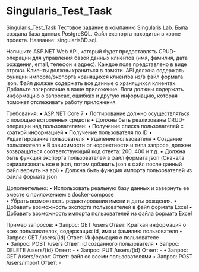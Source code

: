# Singularis_Test_Task
Singularis_Test_Task
 Тестовое задание в компанию Singularis Lab.
 Была создана база данных PostgreSQL. Файл експорта находится в корне проекта. Название: singularisBD.sql.
 
 
 
Напишите ASP.NET Web API, который будет предоставлять CRUD-операции для управления базой данных клиентов (имя, фамилия, дата рождения, email, телефон и адрес). 
Каждое поле представлено в виде строки. Клиенты должны храниться в памяти.
API должна содержать функции импорта/экспорта хранящихся клиентов из/в файл формата json. Файл должен содержать все данные о хранящихся клиентах. 
Добавьте логирование в ваше приложение. Логи должны содержать информацию о запросах, ошибках и другую информацию, которая поможет отслеживать работу приложения. 
 
Требования: 
•	ASP.NET Core 7 
•	Логгирование должно осуществляться с помощью встроенных средств
•	Должны быть реализованы CRUD-операции над пользователями: 
•	Получение списка пользователей с краткой информацией 
•	Получение пользователя по ID 
•	Редактирование пользователя 
•	Удаление пользователя 
•	Создание пользователя 
•	В зависимости от корректности и типа запроса, должен возвращаться соответствующий код ответа: 200, 400 и т.д. 
•	Должна быть функция экспорта пользователей в файл формата json (Сначала сериализовать все в json, потом добавить json в файл после данный файл вернуть на api)
•	Должна быть функция импорта пользователей из файла формата json 
 
Дополнительно: 
•	Использовать реальную базу данных и завернуть ее вместе с приложением в docker-compose  
•	Убрать возможность редактирования имени и даты рождения. 
•	Добавить возможность экспорта пользователей в файл формата Excel 
•	Добавить возможность импорта пользователей из файла формата Excel 
 
Пример запросов: 
•	Запрос: GET /users 
Ответ: Краткая информация о всех пользователях, содержащих id, имя и фамилию пользователя 
•	Запрос: GET /users/{id} 
Ответ: Информация о пользователе  
•	Запрос: POST /users 
Ответ: id созданного пользователя 
•	Запрос: DELETE /users/{id} 
Ответ: - 
•	Запрос: PUT /users/{id} 
Ответ: - 
•	Запрос: GET /users/export 
Ответ: файл со всеми пользователями 
•	Запрос: POST /users/import 
Ответ: - 

